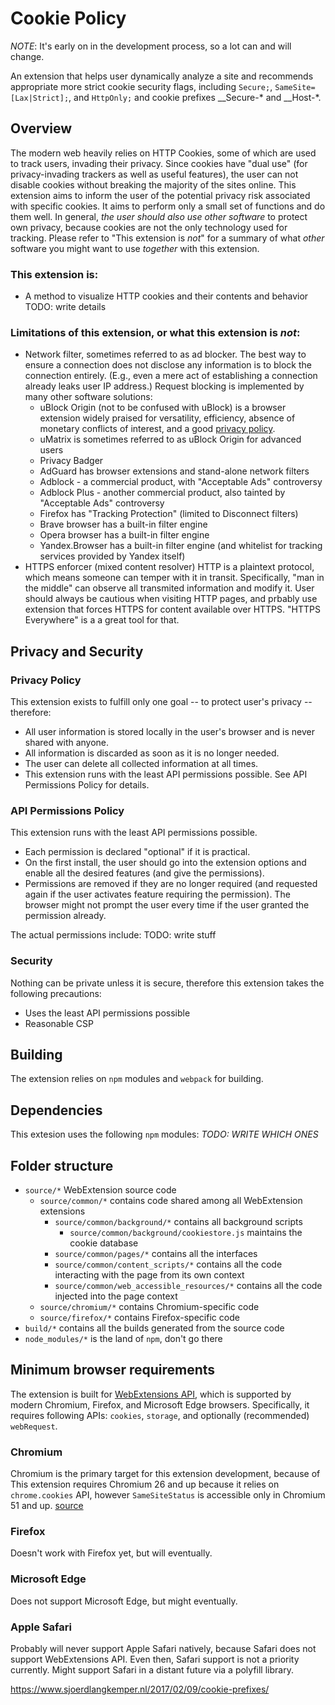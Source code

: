 # Cookie Policy

*NOTE*: It's early on in the development process, so a lot can and will change.

An extension that helps user dynamically analyze a site and recommends 
appropriate more strict cookie security flags, including `Secure;`, 
`SameSite=[Lax|Strict];`, and `HttpOnly;` and cookie prefixes __Secure-*
 and __Host-*.

## Overview

The modern web heavily relies on HTTP Cookies, some of which are
used to track users, invading their privacy. Since cookies have "dual use" 
(for privacy-invading trackers as well as useful features), the user can 
not disable cookies without breaking the majority of the sites online.
This extension aims to inform the user of the potential privacy risk 
associated with specific cookies. It aims to perform only a small set of 
functions and do them well. In general, *the user should also use other 
software* to protect own privacy, because cookies are not the only 
technology used for tracking. Please refer to "This extension is 
*not*" for a summary of what *other* software you might want to use 
*together* with this extension.

### This extension is:

 - A method to visualize HTTP cookies and their contents and behavior
TODO: write details

### Limitations of this extension, or what this extension is *not*:

 - Network filter, sometimes referred to as ad blocker.
   The best way to ensure a connection does not disclose any information
   is to block the connection entirely. (E.g., even a mere act of 
   establishing a connection already leaks user IP address.) Request 
   blocking is implemented by many other software solutions:
    - uBlock Origin (not to be confused with uBlock) is a browser extension
      widely praised for versatility, efficiency, absence of monetary 
	  conflicts of interest, and a good [privacy policy](https://github.com/gorhill/uBlock/wiki/Privacy-policy).
    - uMatrix is sometimes referred to as uBlock Origin for advanced users
    - Privacy Badger 
	- AdGuard has browser extensions and stand-alone network filters
    - Adblock - a commercial product, with "Acceptable Ads" controversy 
	- Adblock Plus - another commercial product, also tainted by "Acceptable Ads" controversy
    - Firefox has "Tracking Protection" (limited to Disconnect filters)
    - Brave browser has a built-in filter engine
    - Opera browser has a built-in filter engine
    - Yandex.Browser has a built-in filter engine (and whitelist for 
      tracking services provided by Yandex itself)
 - HTTPS enforcer (mixed content resolver)
   HTTP is a plaintext protocol, which means someone can temper with it 
   in transit. Specifically, "man in the middle" can observe all transmited
   information and modify it. User should always be cautious when visiting 
   HTTP pages, and prbably use extension that forces HTTPS for content available
   over HTTPS. "HTTPS Everywhere" is a a great tool for that.

### 

## Privacy and Security

### Privacy Policy

This extension exists to fulfill only one goal -- to protect user's 
privacy -- therefore:
 - All user information is stored locally in the user's browser and 
   is never shared with anyone.
 - All information is discarded as soon as it is no longer needed.
 - The user can delete all collected information at all times.
 - This extension runs with the least API permissions possible. 
   See API Permissions Policy for details.

### API Permissions Policy

This extension runs with the least API permissions possible.
 - Each permission is declared "optional" if it is practical.
 - On the first install, the user should go into the extension options
   and enable all the desired features (and give the permissions).
 - Permissions are removed if they are no longer required (and 
   requested again if the user activates feature requiring the permission).
   The browser might not prompt the user every time if the user granted the
   permission already.

The actual permissions include:
TODO: write stuff

### Security

Nothing can be private unless it is secure, therefore this extension 
takes the following precautions:
 - Uses the least API permissions possible
 - Reasonable CSP

## Building

The extension relies on `npm` modules and `webpack` for building.

## Dependencies

This extesion uses the following `npm` modules: *TODO: WRITE WHICH ONES*

## Folder structure

 - `source/*` WebExtension source code
   - `source/common/*` contains code shared among all WebExtension extensions
     - `source/common/background/*` contains all background scripts
       - `source/common/background/cookiestore.js` maintains the cookie database
     - `source/common/pages/*` contains all the interfaces
     - `source/common/content_scripts/*` contains all the code 
	 interacting with the page from its own context
     - `source/common/web_accessible_resources/*` contains all the 
	 code injected into the page context
   - `source/chromium/*` contains Chromium-specific code
   - `source/firefox/*` contains Firefox-specific code
 - `build/*` contains all the builds generated from the source code
 - `node_modules/*` is the land of `npm`, don't go there

## Minimum browser requirements

The extension is built for [WebExtensions API](https://developer.mozilla.org/en-US/docs/Mozilla/Add-ons/WebExtensions),
which is supported by modern Chromium, Firefox, and Microsoft Edge browsers. Specifically, it requires following APIs: `cookies`,
`storage`, and optionally (recommended) `webRequest`.

### Chromium

Chromium is the primary target for this extension development, because of 
This extension requires Chromium 26 and up because it relies on `chrome.cookies` API, 
however `SameSiteStatus` is accessible only in Chromium 51 and up. [source](https://developer.chrome.com/extensions/cookies)

### Firefox

Doesn't work with Firefox yet, but will eventually.

### Microsoft Edge

Does not support Microsoft Edge, but might eventually.

### Apple Safari

Probably will never support Apple Safari natively, because Safari does not support WebExtensions API. Even then, Safari support is not a priority currently. Might support Safari in a distant future via a polyfill library.


https://www.sjoerdlangkemper.nl/2017/02/09/cookie-prefixes/